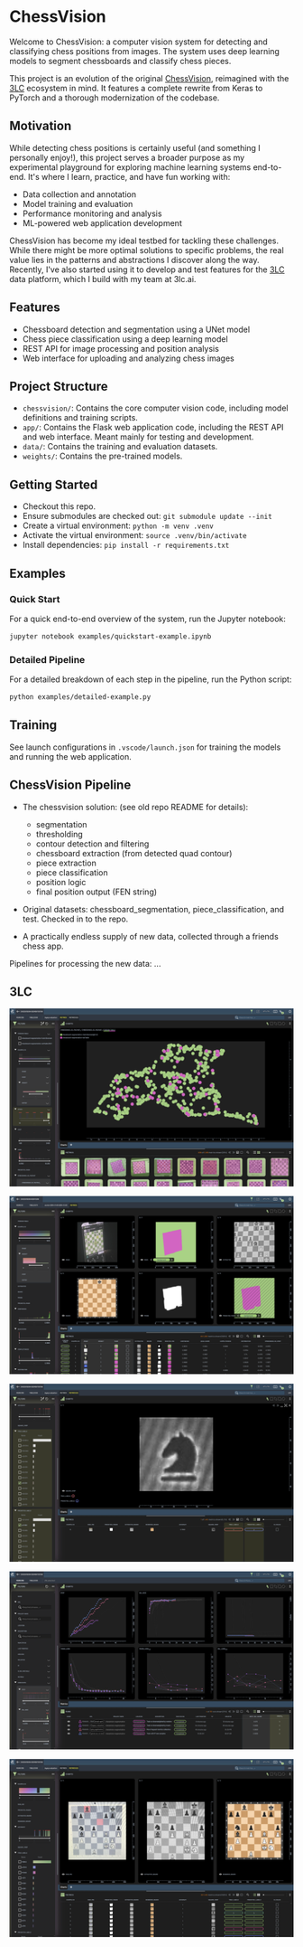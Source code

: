# ChessVision

Welcome to ChessVision: a computer vision system for detecting and classifying chess positions from images.
The system uses deep learning models to segment chessboards and classify chess pieces.

This project is an evolution of the original [ChessVision](https://github.com/ChessVision/ChessVision),
reimagined with the [3LC](https://3lc.ai) ecosystem in mind. It features a complete rewrite from Keras to PyTorch
and a thorough modernization of the codebase.

## Motivation

While detecting chess positions is certainly useful (and something I personally enjoy!),
this project serves a broader purpose as my experimental playground for exploring
machine learning systems end-to-end. It's where I learn, practice, and have fun
working with:

- Data collection and annotation
- Model training and evaluation
- Performance monitoring and analysis
- ML-powered web application development

ChessVision has become my ideal testbed for tackling these challenges. While there
might be more optimal solutions to specific problems, the real value lies in the
patterns and abstractions I discover along the way. Recently, I've also started
using it to develop and test features for the [3LC](https://3lc.ai) data platform,
which I build with my team at 3lc.ai.

## Features

- Chessboard detection and segmentation using a UNet model
- Chess piece classification using a deep learning model
- REST API for image processing and position analysis
- Web interface for uploading and analyzing chess images

## Project Structure

- `chessvision/`: Contains the core computer vision code, including model definitions and training scripts.
- `app/`: Contains the Flask web application code, including the REST API and web interface. Meant mainly for testing and development.
- `data/`: Contains the training and evaluation datasets.
- `weights/`: Contains the pre-trained models.

## Getting Started

- Checkout this repo.
- Ensure submodules are checked out: `git submodule update --init`
- Create a virtual environment: `python -m venv .venv`
- Activate the virtual environment: `source .venv/bin/activate`
- Install dependencies: `pip install -r requirements.txt`

## Examples

### Quick Start

For a quick end-to-end overview of the system, run the Jupyter notebook:

```bash
jupyter notebook examples/quickstart-example.ipynb
```

### Detailed Pipeline

For a detailed breakdown of each step in the pipeline, run the Python script:

```bash
python examples/detailed-example.py
```

## Training

See launch configurations in `.vscode/launch.json` for training the models and
running the web application.

## ChessVision Pipeline

- The chessvision solution: (see old repo README for details):
  - segmentation
  - thresholding
  - contour detection and filtering
  - chessboard extraction (from detected quad contour)
  - piece extraction
  - piece classification
  - position logic
  - final position output (FEN string)

- Original datasets: chessboard_segmentation, piece_classification, and test. Checked in to the repo.
- A practically endless supply of new data, collected through a friends chess app.

Pipelines for processing the new data: ...

## 3LC

![ChessVision Pipeline](examples/screenshots/embeddings.png)

![ChessVision Pipeline](examples/screenshots/new_raw_data.png)

![ChessVision Pipeline](examples/screenshots/piece_prediction.png)

![ChessVision Pipeline](examples/screenshots/run_overview.png)

![ChessVision Pipeline](examples/screenshots/test_results.png)


